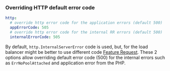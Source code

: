 ### Overriding HTTP default error code

```yaml
http:
  # override http error code for the application errors (default 500)
  appErrorCode: 505
  # override http error code for the internal RR errors (default 500)
  internalErrorCode: 505
```

By default, `http.InternalServerError` code is used, but, for the load balancer might be better to use different code [Feature Request](https://github.com/spiral/roadrunner/issues/471).
These 2 options allow overriding default error code (500) for the internal errors such as `ErrNoPoolAttached` and application error from the PHP.